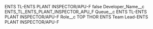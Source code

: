 <?xml version="1.0" encoding="UTF-8"?>
<CustomMetadata xmlns="http://soap.sforce.com/2006/04/metadata" xmlns:xsi="http://www.w3.org/2001/XMLSchema-instance" xmlns:xsd="http://www.w3.org/2001/XMLSchema">
    <label>ENTS TL-ENTS PLANT INSPECTOR/APU-F</label>
    <protected>false</protected>
    <values>
        <field>Developer_Name__c</field>
        <value xsi:type="xsd:string">ENTS_TL_ENTS_PLANT_INSPECTOR_APU_F</value>
    </values>
    <values>
        <field>Queue__c</field>
        <value xsi:type="xsd:string">ENTS TL-ENTS PLANT INSPECTOR/APU-F</value>
    </values>
    <values>
        <field>Role__c</field>
        <value xsi:type="xsd:string">TOP THOR ENTS Team Lead-ENTS PLANT INSPECTOR/APU-F</value>
    </values>
</CustomMetadata>
